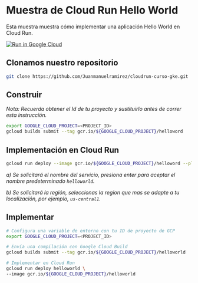 # Muestra de Cloud Run Hello World

Esta muestra muestra cómo implementar una aplicación Hello World en Cloud Run.

[![Run in Google Cloud][run_img]][run_link]

[run_img]: https://storage.googleapis.com/cloudrun/button.svg
[run_link]: https://console.cloud.google.com/cloudshell/editor?shellonly=true&cloudshell_image=gcr.io/cloudrun/button&cloudshell_git_repo=https://github.com/GoogleCloudPlatform/python-docs-samples&cloudshell_working_dir=run/helloworld

## Clonamos nuestro repositorio

```sh
git clone https://github.com/Juanmanuelramirez/cloudrun-curso-gke.git
```

## Construir
_Nota: Recuerda obtener el Id de tu proyecto y sustituirlo antes de correr esta instrucción._

```sh
export GOOGLE_CLOUD_PROJECT=<PROJECT_ID>
gcloud builds submit --tag gcr.io/${GOOGLE_CLOUD_PROJECT}/helloword
```

## Implementación en Cloud Run

```sh
gcloud run deploy --image gcr.io/${GOOGLE_CLOUD_PROJECT}/helloword --platform managed
```
_a) Se solicitará el nombre del servicio, presiona enter para aceptar el nombre predeterminado `helloworld`._

_b) Se solicitará la región, seleccionas la region que mas se adapte a tu localización, por ejemplo, `us-central1`._


## Implementar

```sh
# Configura una variable de entorno con tu ID de proyecto de GCP
export GOOGLE_CLOUD_PROJECT=<PROJECT_ID>

# Envía una compilación con Google Cloud Build
gcloud builds submit --tag gcr.io/${GOOGLE_CLOUD_PROJECT}/helloworld

# Implementar en Cloud Run
gcloud run deploy helloworld \
--image gcr.io/${GOOGLE_CLOUD_PROJECT}/helloworld
```
